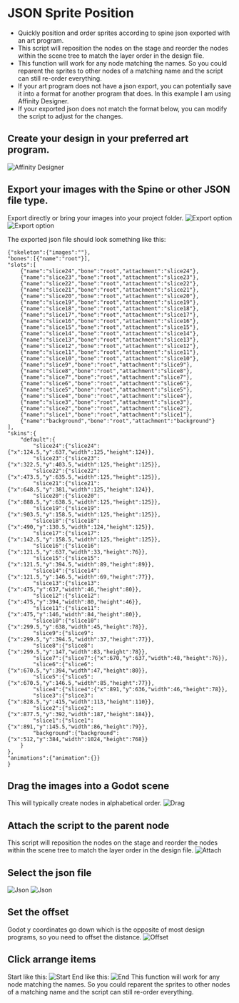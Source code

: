 # JSON Sprite Position
- Quickly position and order sprites according to spine json exported with an art program. 
- This script will reposition the nodes on the stage and reorder the nodes within the scene tree to match the layer order in the design file. 
- This function will work for any node matching the names. So you could reparent the sprites to other nodes of a matching name and the script can still re-order everything. 
- If your art program does not have a json export, you can potentially save it into a format for another program that does. In this example I am using Affinity Designer. 
- If your exported json does not match the format below, you can modify the script to adjust for the changes.

## Create your design in your preferred art program.
![Affinity Designer](/images/AD_export.png)

## Export your images with the Spine or other JSON file type.
Export directly or bring your images into your project folder.
![Export option](/images/AD_export_persona.png)
![Export option](/images/spine_export.png)

The exported json file should look something like this:

```
{"skeleton":{"images":""},
"bones":[{"name":"root"}],
"slots":[
	{"name":"slice24","bone":"root","attachment":"slice24"},
	{"name":"slice23","bone":"root","attachment":"slice23"},
	{"name":"slice22","bone":"root","attachment":"slice22"},
	{"name":"slice21","bone":"root","attachment":"slice21"},
	{"name":"slice20","bone":"root","attachment":"slice20"},
	{"name":"slice19","bone":"root","attachment":"slice19"},
	{"name":"slice18","bone":"root","attachment":"slice18"},
	{"name":"slice17","bone":"root","attachment":"slice17"},
	{"name":"slice16","bone":"root","attachment":"slice16"},
	{"name":"slice15","bone":"root","attachment":"slice15"},
	{"name":"slice14","bone":"root","attachment":"slice14"},
	{"name":"slice13","bone":"root","attachment":"slice13"},
	{"name":"slice12","bone":"root","attachment":"slice12"},
	{"name":"slice11","bone":"root","attachment":"slice11"},
	{"name":"slice10","bone":"root","attachment":"slice10"},
	{"name":"slice9","bone":"root","attachment":"slice9"},
	{"name":"slice8","bone":"root","attachment":"slice8"},
	{"name":"slice7","bone":"root","attachment":"slice7"},
	{"name":"slice6","bone":"root","attachment":"slice6"},
	{"name":"slice5","bone":"root","attachment":"slice5"},
	{"name":"slice4","bone":"root","attachment":"slice4"},
	{"name":"slice3","bone":"root","attachment":"slice3"},
	{"name":"slice2","bone":"root","attachment":"slice2"},
	{"name":"slice1","bone":"root","attachment":"slice1"},
	{"name":"background","bone":"root","attachment":"background"}
],
"skins":{
	"default":{
		"slice24":{"slice24":{"x":124.5,"y":637,"width":125,"height":124}},
		"slice23":{"slice23":{"x":322.5,"y":403.5,"width":125,"height":125}},
		"slice22":{"slice22":{"x":473.5,"y":635.5,"width":125,"height":125}},
		"slice21":{"slice21":{"x":648.5,"y":381,"width":125,"height":124}},
		"slice20":{"slice20":{"x":888.5,"y":638.5,"width":125,"height":125}},
		"slice19":{"slice19":{"x":903.5,"y":158.5,"width":125,"height":125}},
		"slice18":{"slice18":{"x":490,"y":130.5,"width":124,"height":125}},
		"slice17":{"slice17":{"x":142.5,"y":158.5,"width":125,"height":125}},
		"slice16":{"slice16":{"x":121.5,"y":637,"width":33,"height":76}},
		"slice15":{"slice15":{"x":121.5,"y":394.5,"width":89,"height":89}},
		"slice14":{"slice14":{"x":121.5,"y":146.5,"width":69,"height":77}},
		"slice13":{"slice13":{"x":475,"y":637,"width":46,"height":80}},
		"slice12":{"slice12":{"x":475,"y":394,"width":80,"height":46}},
		"slice11":{"slice11":{"x":475,"y":146,"width":84,"height":80}},
		"slice10":{"slice10":{"x":299.5,"y":638,"width":45,"height":78}},
		"slice9":{"slice9":{"x":299.5,"y":394.5,"width":37,"height":77}},
		"slice8":{"slice8":{"x":299.5,"y":147,"width":83,"height":78}},
		"slice7":{"slice7":{"x":670,"y":637,"width":48,"height":76}},
		"slice6":{"slice6":{"x":670.5,"y":394,"width":47,"height":80}},
		"slice5":{"slice5":{"x":670.5,"y":146.5,"width":85,"height":77}},
		"slice4":{"slice4":{"x":891,"y":636,"width":46,"height":78}},
		"slice3":{"slice3":{"x":828.5,"y":415,"width":113,"height":110}},
		"slice2":{"slice2":{"x":877.5,"y":392,"width":187,"height":184}},
		"slice1":{"slice1":{"x":891,"y":145.5,"width":86,"height":79}},
		"background":{"background":{"x":512,"y":384,"width":1024,"height":768}}
	}
},
"animations":{"animation":{}}
}
```

## Drag the images into a Godot scene
This will typically create nodes in alphabetical order. 
![Drag](/images/drag.png)

## Attach the script to the parent node
This script will reposition the nodes on the stage and reorder the nodes within the scene tree to match the layer order in the design file. 
![Attach](/images/attachscript.png)

## Select the json file
![Json](/images/choosejson.png)
![Json](/images/choosejsonwindow.png)

## Set the offset
Godot y coordinates go down which is the opposite of most design programs, so you need to offset the distance.
![Offset](/images/setoffset.png)

## Click arrange items
Start like this:
![Start](/images/start.png)
End like this:
![End](/images/end.png)
This function will work for any node matching the names. So you could reparent the sprites to other nodes of a matching name and the script can still re-order everything. 
